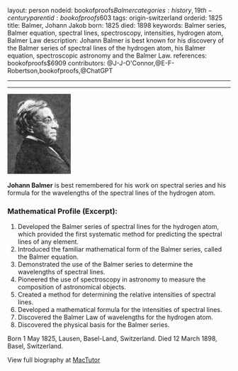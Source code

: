 layout: person
nodeid: bookofproofs$Balmer
categories: history,19th-century
parentid: bookofproofs$603
tags: origin-switzerland
orderid: 1825
title: Balmer, Johann Jakob
born: 1825
died: 1898
keywords: Balmer series, Balmer equation, spectral lines, spectroscopy, intensities, hydrogen atom, Balmer Law
description: Johann Balmer is best known for his discovery of the Balmer series of spectral lines of the hydrogen atom, his Balmer equation, spectroscopic astronomy and the Balmer Law.
references: bookofproofs$6909
contributors: @J-J-O'Connor,@E-F-Robertson,bookofproofs,@ChatGPT

---



---

![Balmer.jpg](https://github.com/bookofproofs/bookofproofs.github.io/blob/main/_sources/_assets/images/portraits/Balmer.jpg?raw=true)

**Johann Balmer** is best remembered for his work on spectral series and his formula for the wavelengths of the spectral lines of the hydrogen atom.

### Mathematical Profile (Excerpt):
1. Developed the Balmer series of spectral lines for the hydrogen atom, which provided the first systematic method for predicting the spectral lines of any element.
2. Introduced the familiar mathematical form of the Balmer series, called the Balmer equation.
3. Demonstrated the use of the Balmer series to determine the wavelengths of spectral lines.
4. Pioneered the use of spectroscopy in astronomy to measure the composition of astronomical objects.
5. Created a method for determining the relative intensities of spectral lines.
6. Developed a mathematical formula for the intensities of spectral lines.
7. Discovered the Balmer Law of wavelengths for the hydrogen atom.
8. Discovered the physical basis for the Balmer series.

Born 1 May 1825, Lausen, Basel-Land, Switzerland. Died 12 March 1898, Basel, Switzerland.

View full biography at [MacTutor](https://mathshistory.st-andrews.ac.uk/Biographies/Balmer/)
